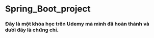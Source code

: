 # Spring_Boot_project
### Đây là một khóa học trên Udemy mà mình đã hoàn thành và dưới đây là chứng chỉ.
